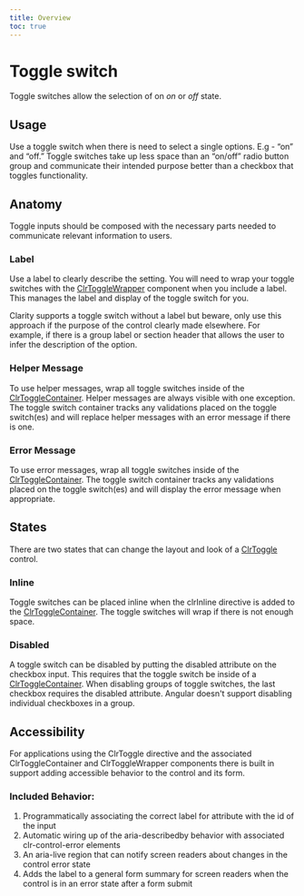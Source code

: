 ```yaml
---
title: Overview
toc: true
---
```


# Toggle switch

Toggle switches allow the selection of on _on_ or _off_ state.

## Usage

Use a toggle switch when there is need to select a single options. E.g - “on” and “off.”
Toggle switches take up less space than an “on/off” radio button group and communicate their intended purpose better than a checkbox that toggles functionality.

## Anatomy

Toggle inputs should be composed with the necessary parts needed to communicate relevant information to users.

### Label

Use a label to clearly describe the setting. You will need to wrap your toggle switches with the [ClrToggleWrapper](/components/toggle/api.html#clrtogglewrapper) component when you include a label. This manages the label and display of the toggle switch for you.

Clarity supports a toggle switch without a label but beware, only use this approach if the purpose of the control clearly made elsewhere. For example, if there is a group label or section header that allows the user to infer the description of the option.

### Helper Message

To use helper messages, wrap all toggle switches inside of the [ClrToggleContainer](/components/toggle/api.html#clrtogglecontainer). Helper messages are always visible with one exception. The toggle switch container tracks any validations placed on the toggle switch(es) and will replace helper messages with an error message if there is one.

<doc-demo src="/demos/toggle/helper-demo-ng.html" demo="/demos/toggle/helper-demo-css.html"></doc-demo>

### Error Message

To use error messages, wrap all toggle switches inside of the [ClrToggleContainer](/components/toggle/api.html#clrtogglecontainer). The toggle switch container tracks any validations placed on the toggle switch(es) and will display the error message when appropriate.
<doc-demo src="/demos/toggle/error-demo-ng.html" demo="/demos/toggle/error-demo-css.html"></doc-demo>

## States

There are two states that can change the layout and look of a [ClrToggle](/components/toggle/api.html#clrtoggle) control.

### Inline

Toggle switches can be placed inline when the clrInline directive is added to the [ClrToggleContainer](/components/toggle/api.html#clrtogglecontainer). The toggle switches will wrap if there is not enough space.
<doc-demo src="/demos/toggle/inline-demo-ng.html" demo="/demos/toggle/inline-demo-css.html"></doc-demo>

### Disabled

A toggle switch can be disabled by putting the disabled attribute on the checkbox input. This requires that the toggle switch be inside of a [ClrToggleContainer](/components/toggle/api.html#clrtogglecontainer). When disabling groups of toggle switches, the last checkbox requires the disabled attribute. Angular doesn't support disabling individual checkboxes in a group.

<doc-demo src="/demos/toggle/disabled-demo-ng.html" demo="/demos/toggle/disabled-demo-css.html"></doc-demo>

## Accessibility

For applications using the ClrToggle directive and the associated ClrToggleContainer and ClrToggleWrapper components there is built in support adding accessible behavior to the control and its form.

### Included Behavior:

1. Programmatically associating the correct label for attribute with the id of the input
1. Automatic wiring up of the aria-describedby behavior with associated clr-control-error elements
1. An aria-live region that can notify screen readers about changes in the control error state
1. Adds the label to a general form summary for screen readers when the control is in an error state after a form submit
